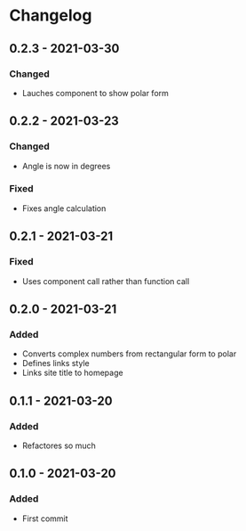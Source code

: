 # Changelog

## 0.2.3 - 2021-03-30
### Changed
- Lauches component to show polar form

## 0.2.2 - 2021-03-23
### Changed
- Angle is now in degrees

### Fixed
- Fixes angle calculation

## 0.2.1 - 2021-03-21
### Fixed
- Uses component call rather than function call

## 0.2.0 - 2021-03-21
### Added
- Converts complex numbers from rectangular form to polar
- Defines links style
- Links site title to homepage

## 0.1.1 - 2021-03-20
### Added
- Refactores so much

## 0.1.0 - 2021-03-20
### Added
- First commit